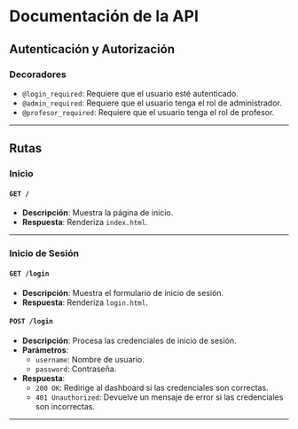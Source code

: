 # Documentación de la API

## Autenticación y Autorización

### Decoradores

- `@login_required`: Requiere que el usuario esté autenticado.
- `@admin_required`: Requiere que el usuario tenga el rol de administrador.
- `@profesor_required`: Requiere que el usuario tenga el rol de profesor.

---

## Rutas

### Inicio

#### `GET /`
- **Descripción**: Muestra la página de inicio.
- **Respuesta**: Renderiza `index.html`.

---

### Inicio de Sesión

#### `GET /login`
- **Descripción**: Muestra el formulario de inicio de sesión.
- **Respuesta**: Renderiza `login.html`.

#### `POST /login`
- **Descripción**: Procesa las credenciales de inicio de sesión.
- **Parámetros**:
  - `username`: Nombre de usuario.
  - `password`: Contraseña.
- **Respuesta**:
  - `200 OK`: Redirige al dashboard si las credenciales son correctas.
  - `401 Unauthorized`: Devuelve un mensaje de error si las credenciales son incorrectas.

---